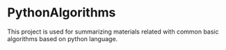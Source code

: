 # PythonAlgorithms
This project is used for summarizing materials related with common basic algorithms based on python language.
